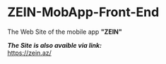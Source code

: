 # ZEIN-MobApp-Front-End

The Web Site of the mobile app **"ZEIN"**

***The Site is also avaible via link:***  
     https://zein.az/ 
